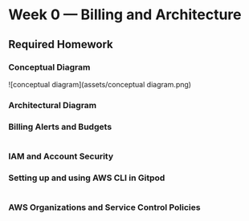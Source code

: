 # Week 0 — Billing and Architecture

## Required Homework

### Conceptual Diagram

![conceptual diagram](assets/conceptual diagram.png)

### Architectural Diagram

### Billing Alerts and Budgets

```

```

### IAM and Account Security

### Setting up and using AWS CLI in Gitpod

```

```

### AWS Organizations and Service Control Policies

```

```

